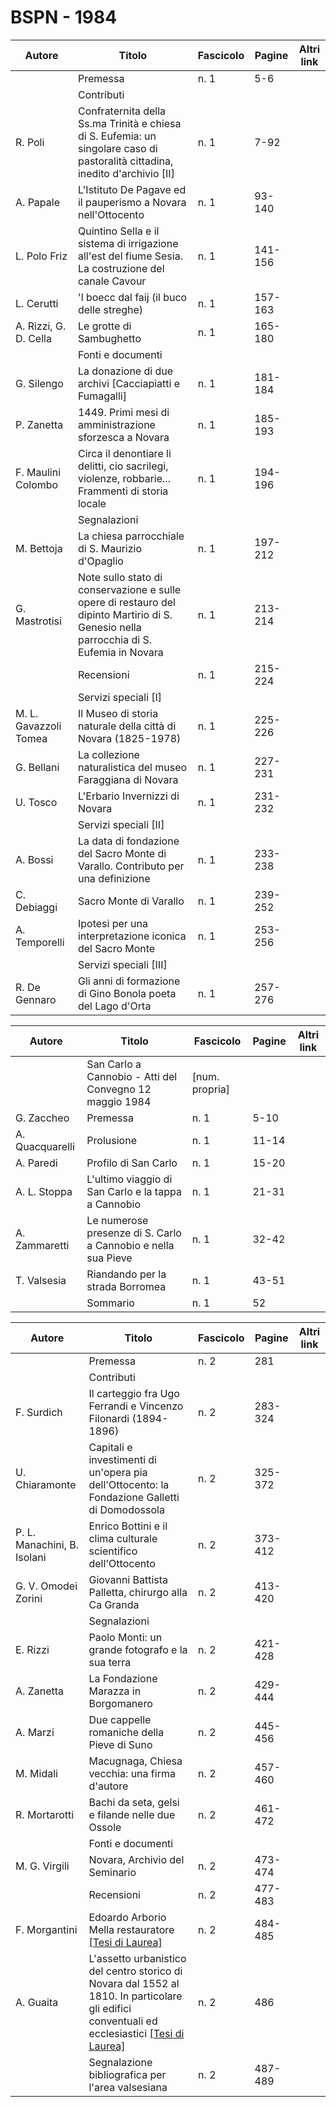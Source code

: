 # BSPN - 1984

| Autore                | Titolo                                                                                                                                  | Fascicolo | Pagine  | Altri link |
|-----------------------|-----------------------------------------------------------------------------------------------------------------------------------------|-----------|---------|------------|
|                       | Premessa                                                                                                                                | n. 1      | 5-6     |            |
|                       | Contributi                                                                                                                              |           |         |            |
| R. Poli               | Confraternita della Ss.ma Trinità e chiesa di S. Eufemia: un singolare caso di pastoralità cittadina, inedito d'archivio [II]           | n. 1      | 7-92    |            |
| A. Papale             | L'Istituto De Pagave ed il pauperismo a Novara nell'Ottocento                                                                           | n. 1      | 93-140  |            |
| L. Polo Friz          | Quintino Sella e il sistema di irrigazione all'est del fiume Sesia. La costruzione del canale Cavour                                    | n. 1      | 141-156 |            |
| L. Cerutti            | 'l boecc dal faij (il buco delle streghe)                                                                                               | n. 1      | 157-163 |            |
| A. Rizzi, G. D. Cella | Le grotte di Sambughetto                                                                                                                | n. 1      | 165-180 |            |
|                       | Fonti e documenti                                                                                                                       |           |         |            |
| G. Silengo            | La donazione di due archivi [Cacciapiatti e Fumagalli]                                                                                  | n. 1      | 181-184 |            |
| P. Zanetta            | 1449. Primi mesi di amministrazione sforzesca a Novara                                                                                  | n. 1      | 185-193 |            |
| F. Maulini Colombo    | Circa il denontiare li delitti, cio sacrilegi, violenze, robbarie... Frammenti di storia locale                                         | n. 1      | 194-196 |            |
|                       | Segnalazioni                                                                                                                            |           |         |
| M. Bettoja            | La chiesa parrocchiale di S. Maurizio d'Opaglio                                                                                         | n. 1      | 197-212 |            |
| G. Mastrotisi         | Note sullo stato di conservazione e sulle opere di restauro del dipinto Martirio di S. Genesio nella parrocchia di S. Eufemia in Novara | n. 1      | 213-214 |            |
|                       | Recensioni                                                                                                                              | n. 1      | 215-224 |            |
|                       | Servizi speciali [I]                                                                                                                    |           |         |            |
| M. L. Gavazzoli Tomea | Il Museo di storia naturale della città di Novara (1825-1978)                                                                           | n. 1      | 225-226 |            |
| G. Bellani            | La collezione naturalistica del museo Faraggiana di Novara                                                                              | n. 1      | 227-231 |            |
| U. Tosco              | L'Erbario Invernizzi di Novara                                                                                                          | n. 1      | 231-232 |            |
|                       | Servizi speciali [II]                                                                                                                   |           |         |            |
| A. Bossi              | La data di fondazione del Sacro Monte di Varallo. Contributo per una definizione                                                        | n. 1      | 233-238 |            |
| C. Debiaggi           | Sacro Monte di Varallo                                                                                                                  | n. 1      | 239-252 |            |
| A. Temporelli         | Ipotesi per una interpretazione iconica del Sacro Monte                                                                                 | n. 1      | 253-256 |            |
|                       | Servizi speciali [III]                                                                                                                  |           |         |            |
| R. De Gennaro         | Gli anni di formazione di Gino Bonola poeta del Lago d'Orta                                                                             | n. 1      | 257-276 |            |

| Autore          | Titolo                                                        | Fascicolo      | Pagine | Altri link |
|-----------------|---------------------------------------------------------------|----------------|--------|------------|
|                 | San Carlo a Cannobio - Atti del Convegno 12 maggio 1984       | [num. propria] |        |            |
| G. Zaccheo      | Premessa                                                      | n. 1           | 5-10   |            |
| A. Quacquarelli | Prolusione                                                    | n. 1           | 11-14  |            |
| A. Paredi       | Profilo di San Carlo                                          | n. 1           | 15-20  |            |
| A. L. Stoppa    | L'ultimo viaggio di San Carlo e la tappa a Cannobio           | n. 1           | 21-31  |            |
| A. Zammaretti   | Le numerose presenze di S. Carlo a Cannobio e nella sua Pieve | n. 1           | 32-42  |            |
| T. Valsesia     | Riandando per la strada Borromea                              | n. 1           | 43-51  |            |
|                 | Sommario                                                      | n. 1           | 52     |            |

| Autore                      | Titolo                                                                                                                                                                                          | Fascicolo | Pagine  | Altri link |
|-----------------------------|-------------------------------------------------------------------------------------------------------------------------------------------------------------------------------------------------|-----------|---------|------------|
|                             | Premessa                                                                                                                                                                                        | n. 2      | 281     |            |
|                             | Contributi                                                                                                                                                                                      |           |         |            |
| F. Surdich                  | Il carteggio fra Ugo Ferrandi e Vincenzo Filonardi (1894-1896)                                                                                                                                  | n. 2      | 283-324 |            |
| U. Chiaramonte              | Capitali e investimenti di un'opera pia dell'Ottocento: la Fondazione Galletti di Domodossola                                                                                                   | n. 2      | 325-372 |            |
| P. L. Manachini, B. Isolani | Enrico Bottini e il clima culturale scientifico dell'Ottocento                                                                                                                                  | n. 2      | 373-412 |            |
| G. V. Omodei Zorini         | Giovanni Battista Palletta, chirurgo alla Ca Granda                                                                                                                                             | n. 2      | 413-420 |            |
|                             | Segnalazioni                                                                                                                                                                                    |           |         |            |
| E. Rizzi                    | Paolo Monti: un grande fotografo e la sua terra                                                                                                                                                 | n. 2      | 421-428 |            |
| A. Zanetta                  | La Fondazione Marazza in Borgomanero                                                                                                                                                            | n. 2      | 429-444 |            |
| A. Marzi                    | Due cappelle romaniche della Pieve di Suno                                                                                                                                                      | n. 2      | 445-456 |            |
| M. Midali                   | Macugnaga, Chiesa vecchia: una firma d'autore                                                                                                                                                   | n. 2      | 457-460 |            |
| R. Mortarotti               | Bachi da seta, gelsi e filande nelle due Ossole                                                                                                                                                 | n. 2      | 461-472 |            |
|                             | Fonti e documenti                                                                                                                                                                               |           |         |            |
| M. G. Virgili               | Novara, Archivio del Seminario                                                                                                                                                                  | n. 2      | 473-474 |            |
|                             | Recensioni                                                                                                                                                                                      | n. 2      | 477-483 |            |
| F. Morgantini               | Edoardo Arborio Mella restauratore [[Tesi di Laurea]](http://www.ssno.it/BSPNo/bspn_thesis.html#1984)                                                                                           | n. 2      | 484-485 |            |
| A. Guaita                   | L'assetto urbanistico del centro storico di Novara dal 1552 al 1810. In particolare gli edifici conventuali ed ecclesiastici [[Tesi di Laurea]](http://www.ssno.it/BSPNo/bspn_thesis.html#1984) | n. 2      | 486     |            |
|                             | Segnalazione bibliografica per l'area valsesiana                                                                                                                                                | n. 2      | 487-489 |            |
